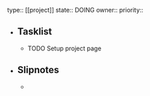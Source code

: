 type:: [[project]]
state:: DOING
owner::
priority::

- ## Tasklist
	- TODO Setup project page
- ## Slipnotes
	-